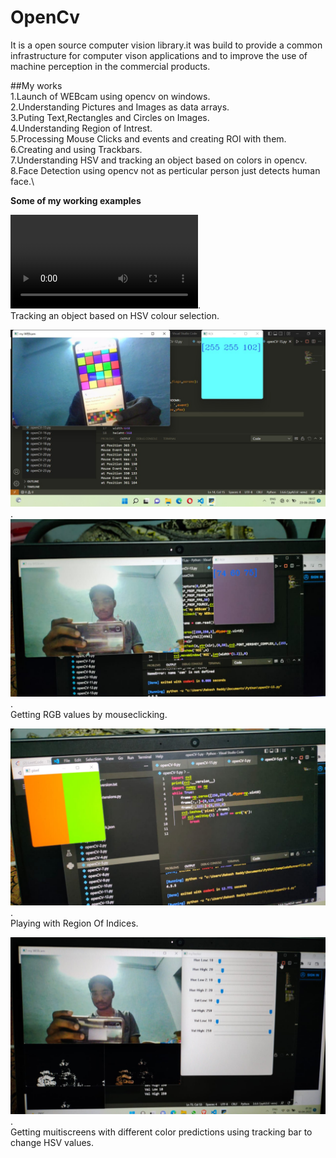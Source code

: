 # OpenCv
It is a open source computer vision library.it was build to provide a common infrastructure for computer vison applications and to improve the use of machine perception in the commercial products.

##My works\
1.Launch of WEBcam using opencv on windows.\
2.Understanding Pictures and Images as data arrays.\
3.Puting Text,Rectangles and Circles on Images.\
4.Understanding Region of Intrest.\
5.Processing Mouse Clicks and events and creating ROI with them.\
6.Creating and using Trackbars.\
7.Understanding HSV and tracking an object based on colors in opencv.\
8.Face Detection using opencv not as perticular person just detects human face.\





**Some of my working examples**

![tracking](https://github.com/Rakeshreddysr2401/OpenCv/blob/main/opencv/tracking%20of%20object.mp4).\
Tracking an object based on HSV colour selection.

![BGR values](https://github.com/Rakeshreddysr2401/OpenCv/blob/main/opencv/getting%20RGB%20values%20using%20mouse%20click%20event.jpeg).\
![Getting RGB values](https://github.com/Rakeshreddysr2401/OpenCv/blob/main/opencv/RGB%20values%20by%20mouse%20click.jpeg).\
Getting RGB values by mouseclicking.

![ROI](https://github.com/Rakeshreddysr2401/OpenCv/blob/main/opencv/ROI.jpeg).\
Playing with Region Of Indices.

![multi](https://github.com/Rakeshreddysr2401/OpenCv/blob/main/opencv/Adjusting%20HSV.jpeg).\
Getting muitiscreens with different color predictions using tracking bar to change HSV values.

